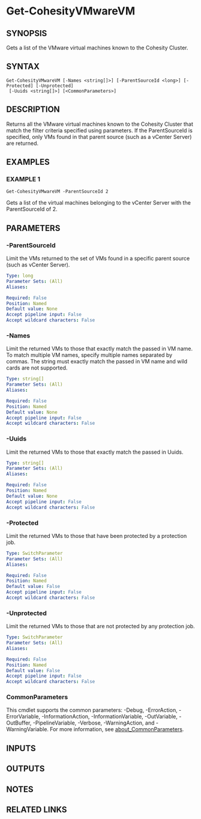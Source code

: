 
# Get-CohesityVMwareVM

## SYNOPSIS
Gets a list of the VMware virtual machines known to the Cohesity Cluster.

## SYNTAX

```
Get-CohesityVMwareVM [-Names <string[]>] [-ParentSourceId <long>] [-Protected] [-Unprotected]
 [-Uuids <string[]>] [<CommonParameters>]
```

## DESCRIPTION
Returns all the VMware virtual machines known to the Cohesity Cluster that match the filter criteria specified using parameters.
If the ParentSourceId is specified, only VMs found in that parent source (such as a vCenter Server) are returned.

## EXAMPLES

### EXAMPLE 1
```
Get-CohesityVMwareVM -ParentSourceId 2
```

Gets a list of the virtual machines belonging to the vCenter Server with the ParentSourceId of 2.

## PARAMETERS

### -ParentSourceId
Limit the VMs returned to the set of VMs found in a specific parent source (such as vCenter Server).

```yaml
Type: long
Parameter Sets: (All)
Aliases:

Required: False
Position: Named
Default value: None
Accept pipeline input: False
Accept wildcard characters: False
```

### -Names
Limit the returned VMs to those that exactly match the passed in VM name.
To match multiple VM names, specify multiple names separated by commas.
The string must exactly match the passed in VM name and wild cards are not supported.

```yaml
Type: string[]
Parameter Sets: (All)
Aliases:

Required: False
Position: Named
Default value: None
Accept pipeline input: False
Accept wildcard characters: False
```

### -Uuids
Limit the returned VMs to those that exactly match the passed in Uuids.

```yaml
Type: string[]
Parameter Sets: (All)
Aliases:

Required: False
Position: Named
Default value: None
Accept pipeline input: False
Accept wildcard characters: False
```

### -Protected
Limit the returned VMs to those that have been protected by a protection job.

```yaml
Type: SwitchParameter
Parameter Sets: (All)
Aliases:

Required: False
Position: Named
Default value: False
Accept pipeline input: False
Accept wildcard characters: False
```

### -Unprotected
Limit the returned VMs to those that are not protected by any protection job.

```yaml
Type: SwitchParameter
Parameter Sets: (All)
Aliases:

Required: False
Position: Named
Default value: False
Accept pipeline input: False
Accept wildcard characters: False
```

### CommonParameters
This cmdlet supports the common parameters: -Debug, -ErrorAction, -ErrorVariable, -InformationAction, -InformationVariable, -OutVariable, -OutBuffer, -PipelineVariable, -Verbose, -WarningAction, and -WarningVariable. For more information, see [about_CommonParameters](http://go.microsoft.com/fwlink/?LinkID=113216).

## INPUTS

## OUTPUTS

## NOTES

## RELATED LINKS

